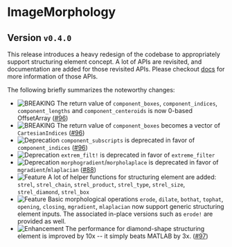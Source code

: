 # ImageMorphology

## Version `v0.4.0`

This release introduces a heavy redesign of the codebase to appropriately support structuring
element concept. A lot of APIs are revisited, and documentation are added for those revisited APIs.
Please checkout [docs](https://juliaimages.org/ImageMorphology.jl/stable/) for more information of
those APIs.

The following briefly summarizes the noteworthy changes:

- ![BREAKING][badge-breaking] The return value of `component_boxes`, `component_indices`,
  `component_lengths` and `component_centeroids` is now 0-based OffsetArray ([#96][github-96])
- ![BREAKING][badge-breaking] The return value of `component_boxes` becomes a vector of
  `CartesianIndices` ([#96][github-96])
- ![Deprecation][badge-deprecation] `component_subscripts` is deprecated in favor of
  `component_indices` ([#96][github-96])
- ![Deprecation][badge-deprecation] `extrem_filt!` is deprecated in favor of `extreme_filter`
- ![Deprecation][badge-deprecation] `morphogradient`/`morpholaplace` is deprecated in favor of
  `mgradient`/`mlaplacian` ([#88][github-88])
- ![Feature][badge-feature] A lot of helper functions for structuring element are added: `strel`,
  `strel_chain`, `strel_product`, `strel_type`, `strel_size`, `strel_diamond`, `strel_box`
- ![Feature][badge-feature] Basic morphological operations `erode`, `dilate`, `bothat`, `tophat`,
  `opening`, `closing`, `mgradient`, `mlaplacian` now support generic structuring element inputs.
  The associated in-place versions such as `erode!` are provided as well.
- ![Enhancement][badge-enhancement] The performance for diamond-shape structuring element is
  improved by 10x -- it simply beats MATLAB by 3x. ([#97][github-97])

[github-88]: https://github.com/JuliaImages/ImageMorphology.jl/pull/88
[github-96]: https://github.com/JuliaImages/ImageMorphology.jl/pull/96
[github-97]: https://github.com/JuliaImages/ImageMorphology.jl/pull/97


[badge-breaking]: https://img.shields.io/badge/BREAKING-red.svg
[badge-deprecation]: https://img.shields.io/badge/deprecation-orange.svg
[badge-feature]: https://img.shields.io/badge/feature-green.svg
[badge-enhancement]: https://img.shields.io/badge/enhancement-blue.svg
[badge-bugfix]: https://img.shields.io/badge/bugfix-purple.svg
[badge-security]: https://img.shields.io/badge/security-black.svg
[badge-experimental]: https://img.shields.io/badge/experimental-lightgrey.svg
[badge-maintenance]: https://img.shields.io/badge/maintenance-gray.svg

<!--
# Badges

![BREAKING][badge-breaking]
![Deprecation][badge-deprecation]
![Feature][badge-feature]
![Enhancement][badge-enhancement]
![Bugfix][badge-bugfix]
![Security][badge-security]
![Experimental][badge-experimental]
![Maintenance][badge-maintenance]
-->
